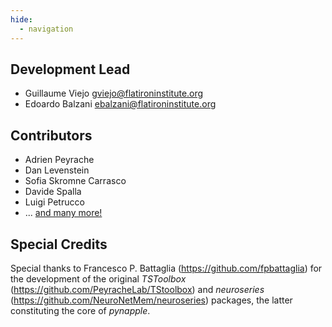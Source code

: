 ```yaml
---
hide:
  - navigation
---
```


Development Lead
----------------

-   Guillaume Viejo <gviejo@flatironinstitute.org>
- 	Edoardo Balzani <ebalzani@flatironinstitute.org>


Contributors
------------

-	Adrien Peyrache
- Dan Levenstein
-	Sofia Skromne Carrasco
-	Davide Spalla
- 	Luigi Petrucco
- ... [and many more!](https://github.com/pynapple-org/pynapple/graphs/contributors) 

Special Credits
---------------

Special thanks to Francesco P. Battaglia
(<https://github.com/fpbattaglia>) for the development of the original
*TSToolbox* (<https://github.com/PeyracheLab/TStoolbox>) and
*neuroseries* (<https://github.com/NeuroNetMem/neuroseries>) packages,
the latter constituting the core of *pynapple*.
